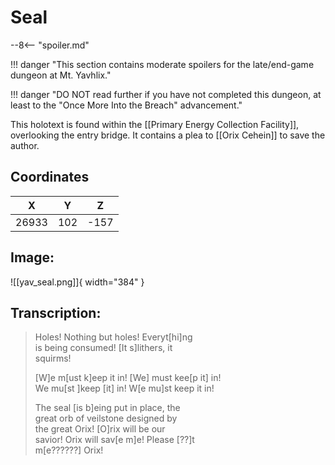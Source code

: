 # Seal

--8<-- "spoiler.md"

!!! danger "This section contains moderate spoilers for the late/end-game dungeon at Mt. Yavhlix."

!!! danger "DO NOT read further if you have not completed this dungeon, at least to the "Once More Into the Breach" advancement."

This holotext is found within the [[Primary Energy Collection Facility]], overlooking the entry bridge. It contains a plea to [[Orix Cehein]] to save the author.

## Coordinates
| **X** | **Y** | **Z** |
| :---: | :---: | :---: |
| 26933 |  102  | -157 |

## Image:

![[yav_seal.png]]{ width="384" }

## Transcription:
> Holes! Nothing but holes! Everyt[hi]ng <br>
is being consumed! [It s]lithers, it <br>
squirms! <br>
>
> [W]e m[ust k]eep it in! [We] must kee[p it] in! <br>
We mu[st ]keep [it] in! W[e mu]st keep it in! <br>
>
> The seal [is b]eing put in place, the <br>
great orb of veilstone designed by <br>
the great Orix! [O]rix will be our <br>
savior! Orix will sav[e m]e! Please [??]t <br>
m[e??????] Orix!
